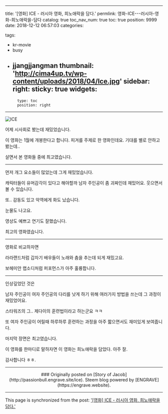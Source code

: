 
---
title: '[영화] ICE - 러시아 영화, 희노애락을 담다.'
permlink: 영화-ICE---러시아-영화-희노애락을-담다
catalog: true
toc_nav_num: true
toc: true
position: 9999
date: 2018-12-12 06:57:03
categories:

tags:
- kr-movie
- busy
- jjangjjangman
thumbnail: 'http://cima4up.tv/wp-content/uploads/2018/04/Ice.jpg'
sidebar:
    right:
        sticky: true
widgets:
    -
        type: toc
        position: right
---


![ICE](http://cima4up.tv/wp-content/uploads/2018/04/Ice.jpg)

어제 시사회로 봤는데 재밌었습니다.

이 영화는 1월에 개봉한다고 합니다.
피겨를 주제로 한 영화인데요. 기대를 별로 안하고 봤는데..

살면서 본 영화들 중에 최고였습니다.

---
먼저 개그 요소들이 많았는데 그게 재밌었습니다.

캐릭터들이 유머감각이 있다고 해야할까
남자 주인공이 좀 괴짜인데 재밌어요. 웃으면서 볼 수 있습니다.

또.. 감동도 있고 악역에게 화도 났습니다.

눈물도 나고요.

영상도 예쁘고 연기도 잘했습니다.

최고의 영화였습니다.

---

영화로 비교하자면

라라랜드처럼 갑자기 배우들이 노래와 춤을 추는데 되게 재밌고요.

보헤미안 랩소디처럼 퍼포먼스가 아주 훌륭합니다.

---

인상깊었던 것은

남자 주인공이 여자 주인공의 다리를 낫게 하기 위해
여러가지 방법을 쓰는데 그 과정이 재밌었어요.

스타워즈의 그.. 제다이의 훈련법이라고 하는군요 ㅋㅋ

또 여자 주인공이 어릴때 하루하루 훈련하는 과정을 아주 짧으면서도 재미있게 보여줍니다.

마지막 장면은 최고였습니다.

이 영화를 한마디로 말하자면 
이 영화는 희노애락을 담았다. 아주 잘.

감사합니다 ㅎㅎ.
***
<center>
### Originally posted on [Story of Jacob](http://passionbull.engrave.site/ice). Steem blog powered by [ENGRAVE](https://engrave.website).
</center>

- - -

This page is synchronized from the post: ['[영화] ICE - 러시아 영화, 희노애락을 담다.'](https://steempeak.com/@jacobyu/ice)
